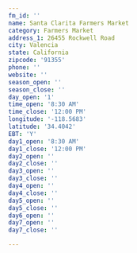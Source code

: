 ```yaml
---
fm_id: ''
name: Santa Clarita Farmers Market
category: Farmers Market
address_1: 26455 Rockwell Road
city: Valencia
state: California
zipcode: '91355'
phone: ''
website: ''
season_open: ''
season_close: ''
day_open: '1'
time_open: '8:30 AM'
time_close: '12:00 PM'
longitude: '-118.5683'
latitude: '34.4042'
EBT: 'Y'
day1_open: '8:30 AM'
day1_close: '12:00 PM'
day2_open: ''
day2_close: ''
day3_open: ''
day3_close: ''
day4_open: ''
day4_close: ''
day5_open: ''
day5_close: ''
day6_open: ''
day7_open: ''
day7_close: ''

---
```

